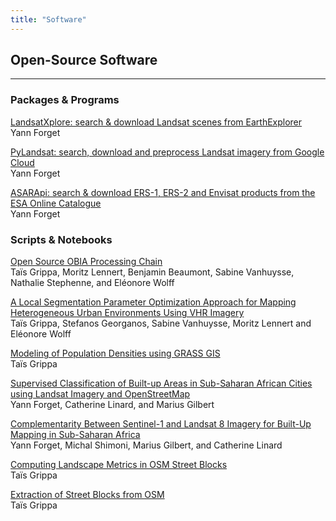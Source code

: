 ```yaml
---
title: "Software"
---
```


## Open-Source Software

---

### Packages & Programs

[LandsatXplore: search & download Landsat scenes from EarthExplorer](https://github.com/yannforget/landsatxplore)  
Yann Forget

[PyLandsat: search, download and preprocess Landsat imagery from Google Cloud](https://github.com/yannforget/pylandsat)  
Yann Forget

[ASARApi: search & download ERS-1, ERS-2 and Envisat products from the ESA Online Catalogue](https://github.com/yannforget/asarapi)  
Yann Forget

### Scripts & Notebooks

[Open Source OBIA Processing Chain](https://github.com/tgrippa/Opensource_OBIA_processing_chain)  
Taïs Grippa, Moritz Lennert, Benjamin Beaumont, Sabine Vanhuysse, Nathalie Stephenne, and Eléonore Wolff

[A Local Segmentation Parameter Optimization Approach for Mapping Heterogeneous Urban Environments Using VHR Imagery](https://github.com/tgrippa/Semi_automated_OBIA_processing_with_local_USPO)  
Taïs Grippa, Stefanos Georganos, Sabine Vanhuysse, Moritz Lennert and Eléonore Wolff

[Modeling of Population Densities using GRASS GIS](https://github.com/tgrippa/Dasymetric_mapping_using_GRASSGIS)  
Taïs Grippa

[Supervised Classification of Built-up Areas in Sub-Saharan African Cities using Landsat Imagery and OpenStreetMap](https://github.com/yannforget/builtup-classification-osm)  
Yann Forget, Catherine Linard, and Marius Gilbert

[Complementarity Between Sentinel-1 and Landsat 8 Imagery for Built-Up Mapping in Sub-Saharan Africa](https://github.com/yannforget/landsat-sentinel-fusion)  
Yann Forget, Michal Shimoni, Marius Gilbert, and Catherine Linard

[Computing Landscape Metrics in OSM Street Blocks](https://github.com/tgrippa/Street_blocks_features_computation)  
Taïs Grippa

[Extraction of Street Blocks from OSM](https://github.com/ANAGEO/OSM_Streetblocks_extraction)  
Taïs Grippa
